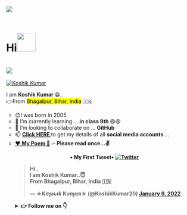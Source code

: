 <img align="center" src="post/welcome-youre-welcome.gif"/>
<br>
<br>
<h1>Hi<img src="https://media.giphy.com/media/12oufCB0MyZ1Go/giphy.gif" width="50"><br/></h1>
 <br/>
<img align="center" src="https://telegra.ph/file/fdb8a92b53247da693793.jpg"/><br/> <br/>
<a href="https://koshikkumar17.github.io/"><img alt="Koshik Kumar" src="https://readme-typing-svg.herokuapp.com?font=monotype+corsiva&color=%23F744C6&size=25&duration=3000&width=500&lines=Hello+Friends+%F0%9F%91%8B;I+am+Koshik+Kumar+%F0%9F%98%81;From+Bhagalpur%2CBihar%2CIndia%F0%9F%87%AE%F0%9F%87%B3;And+You+are+on+my+WebPage"/> </a> <br>
<p>
I am <b> Koshik Kumar </b> 😁..<br/>
👉From <mark>Bhagalpur, Bihar, India</mark> 🇮🇳
<ul type="circle">
<li>😊I was born in 2005</li>
<li>🌱 I’m currently learning ... <b> in class 9th </b> 😆😆</li>
<li>💞️ I’m looking to collaborate on ... <b>GitHub</b>
<li>📫 <b> <A href='https://telegra.ph/My-InFO-07-31'> Click HERE </a> </b> to get my details of all <b> social media accounts </b> ...</li>
<li> <b> <a href="post/">❤️ My Poem 💖</a> :- Please read once...✌️

<p align='center'>
• My First Tweet• <a href="https://twitter.com/KoshikKumar20"><img alt="Twitter" src="https://img.icons8.com/fluent/48/000000/twitter.png"/></a>
<blockquote class="twitter-tweet"><p lang="hi" dir="ltr">Hi..<br>I am Koshik Kumar..😇<br>From Bhagalpur, Bihar, India 🇮🇳</p>&mdash; ☆Kσʂԋιƙ Kυɱαя☆ (@KoshikKumar20) <a href="https://twitter.com/KoshikKumar20/status/1480039427376181248?ref_src=twsrc%5Etfw">January 9, 2022</a></blockquote> <script async src="https://platform.twitter.com/widgets.js" charset="utf-8"></script>
</p>

<details>
    <summary><b> 👉 Follow me on 👇</b></summary>

<a href="https://telegram.me/KoshikKumar17"><img alt="Telegram" src="https://img.shields.io/badge/@KoshikKumar17-2CA5E0?style=for-the-badge&logo=telegram&logoColor=white"/></a><br/>

<a href="https://facebook.com/koshikkumar17"><img alt="Facebook" src="https://img.shields.io/badge/@KoshikKumar17-2CA5E0?style=for-the-badge&logo=facebook&logoColor=white"/></a><br/>

<a href="https://instagram.com/KoshikKumar17"><img alt="Instagram" src="https://img.shields.io/badge/@KoshikKumar17-2CA5E0?style=for-the-badge&logo=instagram&logoColor=white"/></a><br/>

<a href="https://twitter.com/KoshikKumar20"><img alt="Twitter" src="https://img.shields.io/badge/@KoshikKumar20-2CA5E0?style=for-the-badge&logo=twitter&logoColor=white"/></a>
</details>

